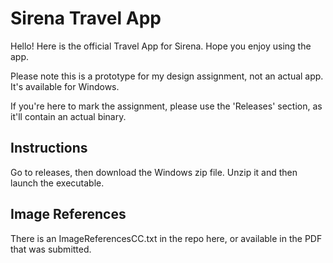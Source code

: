 # Sirena Travel App
Hello! Here is the official Travel App for Sirena. Hope you enjoy using the app.

Please note this is a prototype for my design assignment, not an actual app.
It's available for Windows.

If you're here to mark the assignment, please use the 'Releases' section, as it'll contain an actual binary.

## Instructions

Go to releases, then download the Windows zip file. Unzip it and then launch the executable.

## Image References

There is an ImageReferencesCC.txt in the repo here, or available in the PDF that was submitted.

